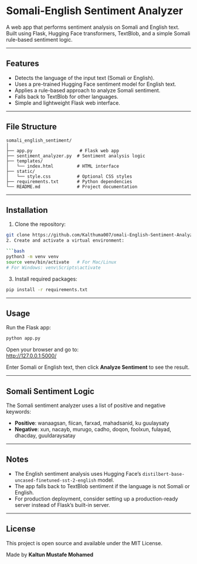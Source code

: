 
# Somali-English Sentiment Analyzer

A web app that performs sentiment analysis on Somali and English text.  
Built using Flask, Hugging Face transformers, TextBlob, and a simple Somali rule-based sentiment logic.

---

## Features

- Detects the language of the input text (Somali or English).
- Uses a pre-trained Hugging Face sentiment model for English text.
- Applies a rule-based approach to analyze Somali sentiment.
- Falls back to TextBlob for other languages.
- Simple and lightweight Flask web interface.

---

## File Structure

```
somali_english_sentiment/
│
├── app.py                  # Flask web app
├── sentiment_analyzer.py  # Sentiment analysis logic
├── templates/
│   └── index.html         # HTML interface
├── static/
│   └── style.css          # Optional CSS styles
├── requirements.txt       # Python dependencies
└── README.md              # Project documentation
```

---

## Installation

1. Clone the repository:

```bash
git clone https://github.com/Kalthuma007/omali-English-Sentiment-Analyzer/tree/main
2. Create and activate a virtual environment:

```bash
python3 -m venv venv
source venv/bin/activate   # For Mac/Linux
# For Windows: venv\Scripts\activate
```

3. Install required packages:

```bash
pip install -r requirements.txt
```

---

## Usage

Run the Flask app:

```bash
python app.py
```

Open your browser and go to:  
http://127.0.0.1:5000/

Enter Somali or English text, then click **Analyze Sentiment** to see the result.

---

## Somali Sentiment Logic

The Somali sentiment analyzer uses a list of positive and negative keywords:

- **Positive**: wanaagsan, fiican, farxad, mahadsanid, ku guulaysaty  
- **Negative**: xun, nacayb, murugo, cadho, doqon, foolxun, fulayad, dhacday, guuldaraysatay

---

## Notes

- The English sentiment analysis uses Hugging Face’s `distilbert-base-uncased-finetuned-sst-2-english` model.
- The app falls back to TextBlob sentiment if the language is not Somali or English.
- For production deployment, consider setting up a production-ready server instead of Flask’s built-in server.

---

## License

This project is open source and available under the MIT License.

Made by **Kaltun Mustafe Mohamed**  

